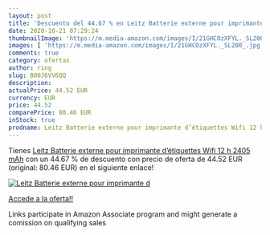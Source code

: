 ```yaml
---
layout: post
title: 'Descuento del 44.67 % en Leitz Batterie externe pour imprimante d'
date: 2020-10-21 07:29:24
thumbnailImage: 'https://m.media-amazon.com/images/I/21GHCOzXFYL._SL200_.jpg'
images: [ 'https://m.media-amazon.com/images/I/21GHCOzXFYL._SL200_.jpg' ]
comments: true
category: ofertas
author: ring
slug: B00J6VV6QQ
description:
actualPrice: 44.52 EUR
currency: EUR
price: 44.52
comparePrice: 80.46 EUR
inStock: true
prodname: Leitz Batterie externe pour imprimante d’étiquettes Wifi 12 h 2405 mAh
---
```


Tienes [Leitz Batterie externe pour imprimante d’étiquettes Wifi 12 h 2405 mAh](https://www.amazon.fr/dp/B00J6VV6QQ/?tag=tolees0d-21) con un 44.67 % de descuento con precio de oferta de 44.52 EUR (original: 80.46 EUR) en el siguiente enlace!

[![Leitz Batterie externe pour imprimante d](https://m.media-amazon.com/images/I/21GHCOzXFYL._SL200_.jpg)](https://www.amazon.fr/dp/B00J6VV6QQ/?tag=tolees0d-21)

[Accede a la oferta!!](https://www.amazon.fr/dp/B00J6VV6QQ/?tag=tolees0d-21)

Links participate in Amazon Associate program and might generate a comission on qualifying sales


